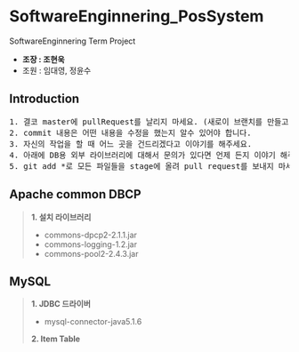 # SoftwareEnginnering_PosSystem
SoftwareEnginnering Term Project
* **조장 : 조현욱**
* 조원 : 임대영, 정윤수

## Introduction
<pre>1. 결코 master에 pullRequest를 날리지 마세요. (새로이 브랜치를 만들고 작업을 할것)
2. commit 내용은 어떤 내용을 수정을 했는지 알수 있어야 합니다.
3. 자신의 작업을 할 때 어느 곳을 건드리겠다고 이야기를 해주세요.
4. 아래에 DB용 외부 라이브러리에 대해서 문의가 있다면 언제 든지 이야기 해주세요. (전 거의 일어나 있으니......)
5. git add *로 모든 파일들을 stage에 올려 pull request를 보내지 마세요 자신이 수정한 파일만 올려야 충돌이 일어나지 않습니다.</pre>

## Apache common DBCP
>**1. 설치 라이브러리** 
>   * commons-dpcp2-2.1.1.jar<br>
>   * commons-logging-1.2.jar<br>
>   * commons-pool2-2.4.3.jar<br> 

## MySQL
> **1. JDBC 드라이버**
>   * mysql-connector-java5.1.6
>
> **2. Item Table**
